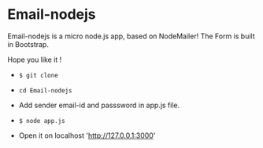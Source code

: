 # Email-nodejs


Email-nodejs is a micro node.js app, based on NodeMailer!
The Form is built in Bootstrap. 

Hope you like it ! 



- `$ git clone` 

- `cd Email-nodejs`

- Add sender email-id and passsword in app.js file.

- `$ node app.js` 

- Open it on localhost 'http://127.0.0.1:3000'



